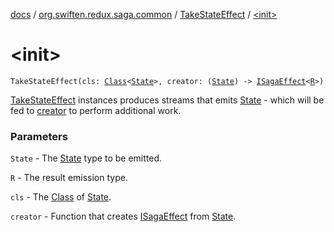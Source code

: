[docs](../../index.md) / [org.swiften.redux.saga.common](../index.md) / [TakeStateEffect](index.md) / [&lt;init&gt;](./-init-.md)

# &lt;init&gt;

`TakeStateEffect(cls: `[`Class`](http://docs.oracle.com/javase/6/docs/api/java/lang/Class.html)`<`[`State`](index.md#State)`>, creator: (`[`State`](index.md#State)`) -> `[`ISagaEffect`](../-i-saga-effect.md)`<`[`R`](index.md#R)`>)`

[TakeStateEffect](index.md) instances produces streams that emits [State](index.md#State) - which will be fed to [creator](creator.md)
to perform additional work.

### Parameters

`State` - The [State](index.md#State) type to be emitted.

`R` - The result emission type.

`cls` - The [Class](http://docs.oracle.com/javase/6/docs/api/java/lang/Class.html) of [State](index.md#State).

`creator` - Function that creates [ISagaEffect](../-i-saga-effect.md) from [State](index.md#State).